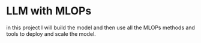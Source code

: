 # LLM with MLOPs

in this project I will build the model and then use all the MLOPs methods and tools to deploy and scale the model.
